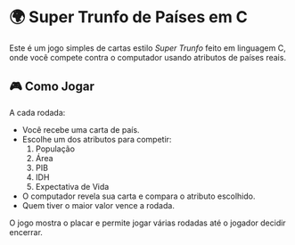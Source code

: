 # 🌍 Super Trunfo de Países em C

Este é um jogo simples de cartas estilo *Super Trunfo* feito em linguagem C, onde você compete contra o computador usando atributos de países reais.

## 🎮 Como Jogar

A cada rodada:
- Você recebe uma carta de país.
- Escolhe um dos atributos para competir:
  1. População
  2. Área
  3. PIB
  4. IDH
  5. Expectativa de Vida
- O computador revela sua carta e compara o atributo escolhido.
- Quem tiver o maior valor vence a rodada.

O jogo mostra o placar e permite jogar várias rodadas até o jogador decidir encerrar.
